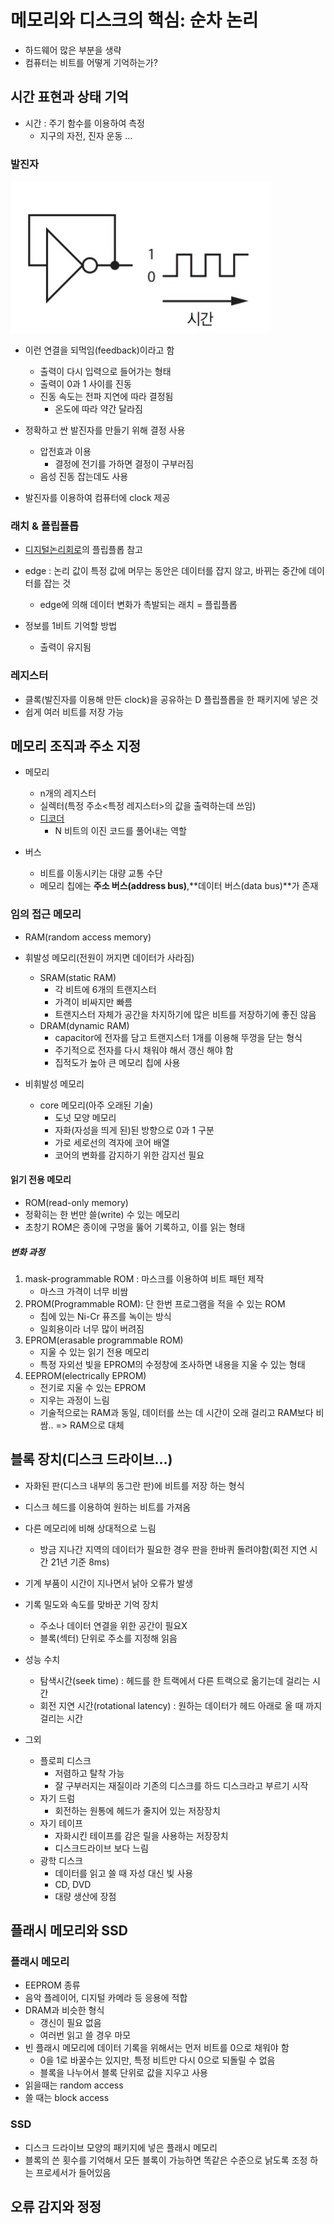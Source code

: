 # 메모리와 디스크의 핵심: 순차 논리

- 하드웨어 많은 부분을 생략
- 컴퓨터는 비트를 어떻게 기억하는가?



## 시간 표현과 상태 기억

- 시간 : 주기 함수를 이용하여 측정
  - 지구의 자전, 진자 운동 ...

### 발진자

![image-20220829220751665](./assets/발진자.png)

- 이런 연결을 되먹임(feedback)이라고 함
  - 출력이 다시 입력으로 들어가는 형태
  - 출력이 0과 1 사이를 진동
  - 진동 속도는 전파 지연에 따라 결정됨
    - 온도에 따라 약간 달라짐

- 정확하고 싼 발진자를 만들기 위해 결정 사용
  - 압전효과 이용
    - 결정에 전기를 가하면 결정이 구부러짐
  - 음성 진동 잡는데도 사용

- 발진자를 이용하여 컴퓨터에 clock 제공



### 래치 & 플립플롭

- [디지털논리회로][디지털논리회로]의 플립플롭 참고

- edge : 논리 값이 특정 값에 머무는 동안은 데이터를 잡지 않고, 바뀌는 중간에 데이터를 잡는 것
  - edge에 의해 데이터 변화가 촉발되는 래치 = 플립플롭
- 정보를 1비트 기억할 방법
  - 출력이 유지됨



### 레지스터

- 클록(발진자를 이용해 만든 clock)을 공유하는 D 플립플롭을 한 패키지에 넣은 것
- 쉽게 여러 비트를 저장 가능



## 메모리 조직과 주소 지정

- 메모리 
  - n개의 레지스터
  - 실렉터(특정 주소<특정 레지스터>의 값을 출력하는데 쓰임)
  - [디코더][디코더] 
    - N 비트의 이진 코드를 풀어내는 역할
  
- 버스
  - 비트를 이동시키는 대량 교통 수단
  - 메모리 칩에는 **주소 버스(address bus)**,**데이터 버스(data bus)**가 존재



### 임의 접근 메모리

- RAM(random access memory)
- 휘발성 메모리(전원이 꺼지면 데이터가 사라짐)
  - SRAM(static RAM)
    - 각 비트에 6개의 트랜지스터
    - 가격이 비싸지만 빠름
    - 트랜지스터 자체가 공간을 차지하기에 많은 비트를 저장하기에 좋진 않음
  - DRAM(dynamic RAM)
    - capacitor에 전자를 담고 트랜지스터 1개를 이용해 뚜껑을 닫는 형식
    - 주기적으로 전자를 다시 채워야 해서 갱신 해야 함
    - 집적도가 높아 큰 메모리 칩에 사용

- 비휘발성 메모리
  - core 메모리(아주 오래된 기술)
    - 도넛 모양 메모리
    - 자화(자성을 띄게 된)된 방향으로 0과 1 구분
    - 가로 세로선의 격자에 코어 배열
    - 코어의 변화를 감지하기 위한 감지선 필요



#### 읽기 전용 메모리

- ROM(read-only memory)
- 정확히는 한 번만 쓸(write) 수 있는 메모리
- 초창기 ROM은 종이에 구멍을 뚫어 기록하고, 이를 읽는 형태

##### 변화 과정

1. mask-programmable ROM : 마스크를 이용하여 비트 패턴 제작 
   - 마스크 가격이 너무 비쌈
2. PROM(Programmable ROM): 단 한번 프로그램을 적을 수 있는 ROM
   - 칩에 있는 Ni-Cr 퓨즈를 녹이는 방식
   - 일회용이라 너무 많이 버려짐
3. EPROM(erasable programmable ROM)
   - 지울 수 있는 읽기 전용 메모리
   - 특정 자외선 빛을 EPROM의 수정창에 조사하면 내용을 지울 수 있는 형태
4. EEPROM(electrically EPROM)
   - 전기로 지울 수 있는 EPROM
   - 지우는 과정이 느림
   - 기술적으로는 RAM과 동일, 데이터를 쓰는 데 시간이 오래 걸리고 RAM보다 비쌈.. => RAM으로 대체



## 블록 장치(디스크 드라이브...)

- 자화된 판(디스크 내부의 동그란 판)에 비트를 저장 하는 형식
- 디스크 헤드를 이용하여 원하는 비트를 가져옴
- 다른 메모리에 비해 상대적으로 느림
  - 방금 지나간 지역의 데이터가 필요한 경우 판을 한바퀴 돌려야함(회전 지연 시간 21년 기준 8ms)
- 기계 부품이 시간이 지나면서 낡아 오류가 발생
- 기록 밀도와 속도를 맞바꾼 기억 장치
  - 주소나 데이터 연결을 위한 공간이 필요X
  - 블록(섹터) 단위로 주소를 지정해 읽음
- 성능 수치
  - 탐색시간(seek time) : 헤드를 한 트랙에서 다른 트랙으로 옮기는데 걸리는 시간
  - 회전 지연 시간(rotational latency) : 원하는 데이터가 헤드 아래로 올 때 까지 걸리는 시간



- 그외
  - 플로피 디스크
    - 저렴하고 탈착 가능
    - 잘 구부러지는 재질이라 기존의 디스크를 하드 디스크라고 부르기 시작
  - 자기 드럼
    - 회전하는 원통에 헤드가 줄지어 있는 저장장치
  - 자기 테이프
    - 자화시킨 테이프를 감은 릴을 사용하는 저장장치
    - 디스크드라이브 보다 느림
  - 광학 디스크
    - 데이터를 읽고 쓸 때 자성 대신 빛 사용
    - CD, DVD
    - 대량 생산에 장점



## 플래시 메모리와 SSD

### 플래시 메모리

- EEPROM 종류
- 음악 플레이어, 디지털 카메라 등 응용에 적합
- DRAM과 비슷한 형식
  - 갱신이 필요 없음
  - 여러번 읽고 쓸 경우 마모
- 빈 플래시 메모리에 데이터 기록을 위해서는 먼저 비트를 0으로 채워야 함
  - 0을 1로 바꿀수는 있지만, 특정 비트만 다시 0으로 되돌릴 수 없음
  - 블록을 나누어서 블록 단위로 값을 지우고 사용
- 읽을때는 random access
- 쓸 때는 block access

### SSD

- 디스크 드라이브 모양의 패키지에 넣은 플래시 메모리
- 블록의 쓴 횟수를 기억해서 모든 블록이 가능하면 똑같은 수준으로 낡도록 조정 하는 프로세서가 들어있음



## 오류 감지와 정정





[디지털논리회로]: .\컴퓨터시스템구조\1장-디지털-논리-회로.md
[디코더]: .\컴퓨터시스템구조\2장-디지털-부품.md



